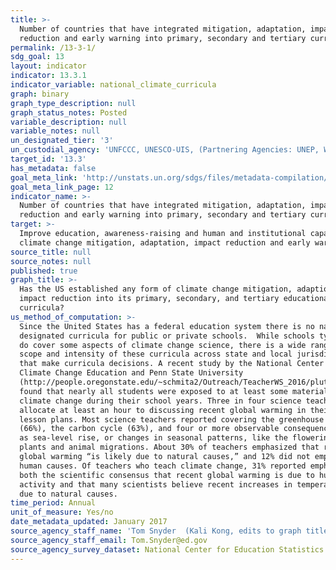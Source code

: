 ```yaml
---
title: >-
  Number of countries that have integrated mitigation, adaptation, impact
  reduction and early warning into primary, secondary and tertiary curricula
permalink: /13-3-1/
sdg_goal: 13
layout: indicator
indicator: 13.3.1
indicator_variable: national_climate_curricula
graph: binary
graph_type_description: null
graph_status_notes: Posted
variable_description: null
variable_notes: null
un_designated_tier: '3'
un_custodial_agency: 'UNFCCC, UNESCO-UIS, (Partnering Agencies: UNEP, WHO, WMO, FAO)'
target_id: '13.3'
has_metadata: false
goal_meta_link: 'http://unstats.un.org/sdgs/files/metadata-compilation/Metadata-Goal-13.pdf'
goal_meta_link_page: 12
indicator_name: >-
  Number of countries that have integrated mitigation, adaptation, impact
  reduction and early warning into primary, secondary and tertiary curricula
target: >-
  Improve education, awareness-raising and human and institutional capacity on
  climate change mitigation, adaptation, impact reduction and early warning.
source_title: null
source_notes: null
published: true
graph_title: >-
  Has the US established any form of climate change mitigation, adaption and
  impact reduction into its primary, secondary, and tertiary educational
  curricula?
us_method_of_computation: >-
  Since the United States has a federal education system there is no nationally
  designated curricula for public or private schools.  While schools typically
  do cover some aspects of climate change science, there is a wide range in the
  scope and intensity of these curricula across state and local jurisdictions
  that make curricula decisions. A recent study by the National Center for
  Climate Change Education and Penn State University
  (http://people.oregonstate.edu/~schmita2/Outreach/TeacherWS_2016/plutzer16sci.pdf)
  found that nearly all students were exposed to at least some material on
  climate change during their school years. Three in four science teachers
  allocate at least an hour to discussing recent global warming in their formal
  lesson plans. Most science teachers reported covering the greenhouse effect
  (66%), the carbon cycle (63%), and four or more observable consequences, such
  as sea-level rise, or changes in seasonal patterns, like the flowering of
  plants and animal migrations. About 30% of teachers emphasized that recent
  global warming “is likely due to natural causes,” and 12% did not emphasize
  human causes. Of teachers who teach climate change, 31% reported emphasizing
  both the scientific consensus that recent global warming is due to human
  activity and that many scientists believe recent increases in temperature are
  due to natural causes.
time_period: Annual
unit_of_measure: Yes/no
date_metadata_updated: January 2017
source_agency_staff_name: 'Tom Snyder  (Kali Kong, edits to graph title, July 2018)'
source_agency_staff_email: Tom.Snyder@ed.gov
source_agency_survey_dataset: National Center for Education Statistics
---
```


